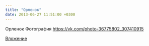 ```yaml
---
title: "Орленок"
date: 2013-06-27 11:51:00 +0300
---
```


Орленок
Фотография
https://vk.com/photo-36775802_307410915

[Вложение](https://vk.com/photo-36775802_307410915)
